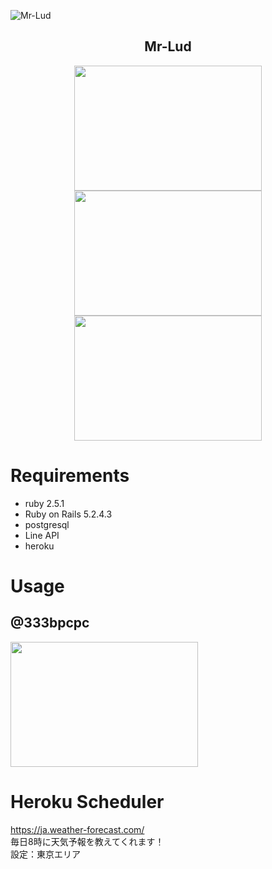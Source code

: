 ![Mr-Lud](https://〜.gif)

<h2 align="center">Mr-Lud</h2>

<p align="center">
  <img src="https://user-images.githubusercontent.com/61730661/86770260-5fe43580-c08b-11ea-84b0-8c866c64316b.jpg" width="300px;" height="200px;" />
  <br>
  <a href="https://developers.line.biz/ja/"><img src="https://user-images.githubusercontent.com/61730661/86769292-eac43080-c089-11ea-959a-dfc9a1b450cb.png" width="300px;" height="200px;" /></a>
  <a href="https://jp.heroku.com/"><img src="https://user-images.githubusercontent.com/61730661/86769986-f6fcbd80-c08a-11ea-89f0-00733ac59684.png" width="300px;" height="200px;" /></a>
</p>


# Requirements
- ruby 2.5.1
- Ruby on Rails 5.2.4.3
- postgresql
- Line API
- heroku

# Usage
## @333bpcpc
<img src="https://user-images.githubusercontent.com/61730661/86770260-5fe43580-c08b-11ea-84b0-8c866c64316b.jpg" width="300px;" height="200px;" />


# Heroku Scheduler
https://ja.weather-forecast.com/
<br>
毎日8時に天気予報を教えてくれます！
<br>
設定：東京エリア

